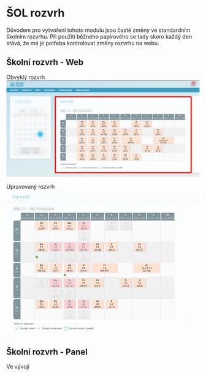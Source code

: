 # ŠOL rozvrh

Důvodem pro vytvoření tohoto modulu jsou časté změny ve standardním školním rozvrhu.
Při použití běžného papírového se tady skoro každý den stává, že má je potřeba kontrolovat změny rozvrhu na webu. 


## Školní rozvrh - Web

Obvyklý rozvrh
![](../media/aplikace/sol-rozvrh.png)

Upravovaný rozvrh
![](../media/aplikace/sol-rozvrh-special.png)


## Školní rozvrh - Panel

Ve vývoji